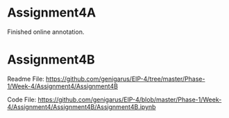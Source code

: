 # Assignment4A

Finished online annotation.


# Assignment4B

Readme File: https://github.com/genigarus/EIP-4/tree/master/Phase-1/Week-4/Assignment4/Assignment4B

Code File: https://github.com/genigarus/EIP-4/blob/master/Phase-1/Week-4/Assignment4/Assignment4B/Assignment4B.ipynb
